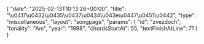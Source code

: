{
    "date": "2025-02-13T10:13:26+00:00",
    "title": "\u0417\u0432\u0435\u0437\u0434\u043e\u0447\u0451\u0442",
    "type": "miscellaneous",
    "layout": "songpage",
    "params": {
        "id": "zvezdoch",
        "tonality": "Am",
        "year": "1998",
        "chordsStartAt": 55,
        "textFinishAtLine": 71
    }
}